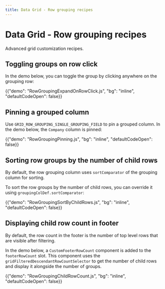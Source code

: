 ```yaml
---
title: Data Grid - Row grouping recipes
---
```


# Data Grid - Row grouping recipes [<span class="plan-premium"></span>](/x/introduction/licensing/#premium-plan 'Premium plan')

<p class="description">Advanced grid customization recipes.</p>

## Toggling groups on row click

In the demo below, you can toggle the group by clicking anywhere on the grouping row:

{{"demo": "RowGroupingExpandOnRowClick.js", "bg": "inline", "defaultCodeOpen": false}}

## Pinning a grouped column

Use `GRID_ROW_GROUPING_SINGLE_GROUPING_FIELD` to pin a grouped column. In the demo below, the `Company` column is pinned:

{{"demo": "RowGroupingPinning.js", "bg": "inline", "defaultCodeOpen": false}}

## Sorting row groups by the number of child rows

By default, the row grouping column uses `sortComparator` of the grouping column for sorting.

To sort the row groups by the number of child rows, you can override it using `groupingColDef.sortComparator`:

{{"demo": "RowGroupingSortByChildRows.js", "bg": "inline", "defaultCodeOpen": false}}

## Displaying child row count in footer

By default, the row count in the footer is the number of top level rows that are visible after filtering.

In the demo below, a `CustomFooterRowCount` component is added to the `footerRowCount` slot. This component uses the `gridFilteredDescendantRowCountSelector` to get the number of child rows and display it alongside the number of groups.

{{"demo": "RowGroupingChildRowCount.js", "bg": "inline", "defaultCodeOpen": false}}
